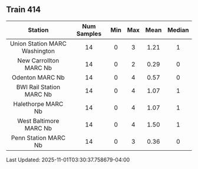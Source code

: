 ## Train 414

| Station | Num Samples | Min | Max | Mean | Median |
| :-----: | :---------: | :-: | :-: | :--: | :----: |
| Union Station MARC Washington | 14 | 0 | 3 | 1.21 | 1 |
| New Carrollton MARC Nb | 14 | 0 | 2 | 0.29 | 0 |
| Odenton MARC Nb | 14 | 0 | 4 | 0.57 | 0 |
| BWI Rail Station MARC Nb | 14 | 0 | 4 | 1.07 | 1 |
| Halethorpe MARC Nb | 14 | 0 | 4 | 1.07 | 1 |
| West Baltimore MARC Nb | 14 | 0 | 4 | 1.50 | 1 |
| Penn Station MARC Nb | 14 | 0 | 3 | 0.36 | 0 |


Last Updated: 2025-11-01T03:30:37.758679-04:00